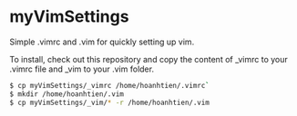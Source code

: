 myVimSettings
=============

Simple .vimrc and .vim for quickly setting up vim.

To install, check out this repository and copy the content of _vimrc to your .vimrc file and _vim to your .vim folder.

```sh
$ cp myVimSettings/_vimrc /home/hoanhtien/.vimrc`
$ mkdir /home/hoanhtien/.vim
$ cp myVimSettings/_vim/* -r /home/hoanhtien/.vim
```

